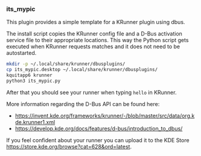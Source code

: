 ### its_mypic

This plugin provides a simple template for a KRunner plugin using dbus.

The install script copies the KRunner config file and a D-Bus activation service file to their appropriate locations.
This way the Python script gets executed when KRunner requests matches and it does not need to be autostarted.

```bash
mkdir -p ~/.local/share/krunner/dbusplugins/
cp its_mypic.desktop ~/.local/share/krunner/dbusplugins/
kquitapp6 krunner
python3 its_mypic.py
```

After that you should see your runner when typing `hello` in KRunner.

More information regarding the D-Bus API can be found here:

* https://invent.kde.org/frameworks/krunner/-/blob/master/src/data/org.kde.krunner1.xml
* https://develop.kde.org/docs/features/d-bus/introduction_to_dbus/


If you feel confident about your runner you can upload it to the KDE Store https://store.kde.org/browse?cat=628&ord=latest.
